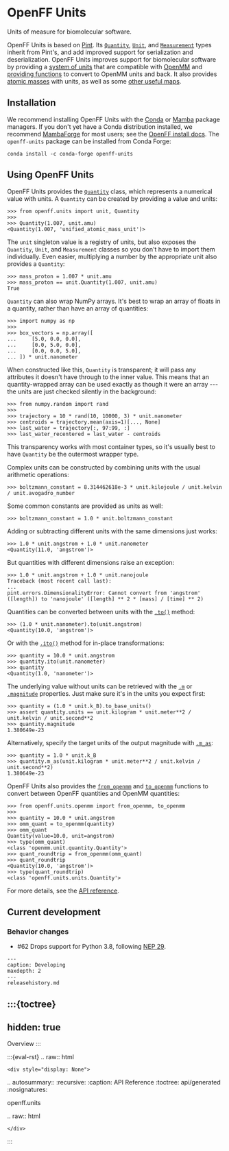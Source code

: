 # OpenFF Units

Units of measure for biomolecular software.

OpenFF Units is based on [Pint]. Its [`Quantity`], [`Unit`], and [`Measurement`] types inherit from Pint's, and add improved support for serialization and deserialization. OpenFF Units improves support for biomolecular software by providing a [system of units] that are compatible with [OpenMM] and [providing functions] to convert to OpenMM units and back. It also provides [atomic masses] with units, as well as some [other useful maps].

[system of units]: openff.units.unit
[OpenMM]: openmm:index
[Pint]: pint:index
[`Quantity`]: openff.units.Quantity
[`Unit`]: openff.units.Unit
[`Measurement`]: openff.units.Measurement 
[providing functions]: openff.units.openmm
[atomic masses]: openff.units.elements.MASSES
[other useful maps]: openff.units.elements

## Installation

We recommend installing OpenFF Units with the [Conda] or [Mamba] package managers. If you don't yet have a Conda distribution installed, we recommend [MambaForge] for most users; see the [OpenFF install docs]. The `openff-units` package can be installed from Conda Forge:

```shell
conda install -c conda-forge openff-units
```

[Conda]: https://conda.io
[Mamba]: https://mamba.readthedocs.io
[OpenFF install docs]: openff.docs:install
[MambaForge]: https://github.com/conda-forge/miniforge#mambaforge

## Using OpenFF Units

OpenFF Units provides the [`Quantity`] class, which represents a numerical value with units. A `Quantity` can be created by providing a value and units:

```pycon
>>> from openff.units import unit, Quantity
>>> 
>>> Quantity(1.007, unit.amu)
<Quantity(1.007, 'unified_atomic_mass_unit')>
```

The `unit` singleton value is a registry of units, but also exposes the `Quantity`, `Unit`, and `Measurement` classes so you don't have to import them individually. Even easier, multiplying a number by the appropriate unit also provides a `Quantity`:

```pycon
>>> mass_proton = 1.007 * unit.amu
>>> mass_proton == unit.Quantity(1.007, unit.amu)
True
```

`Quantity` can also wrap NumPy arrays. It's best to wrap an array of floats in a quantity, rather than have an array of quantities:

```pycon
>>> import numpy as np
>>> 
>>> box_vectors = np.array([
...     [5.0, 0.0, 0.0],
...     [0.0, 5.0, 0.0],
...     [0.0, 0.0, 5.0],
... ]) * unit.nanometer
```

When constructed like this, `Quantity` is transparent; it will pass any attributes it doesn't have through to the inner value. This means that an quantity-wrapped array can be used exactly as though it were an array --- the units are just checked silently in the background:

```pycon
>>> from numpy.random import rand
>>> 
>>> trajectory = 10 * rand(10, 10000, 3) * unit.nanometer
>>> centroids = trajectory.mean(axis=1)[..., None]
>>> last_water = trajectory[:, 97:99, :]
>>> last_water_recentered = last_water - centroids
```

This transparency works with most container types, so it's usually best to have `Quantity` be the outermost wrapper type.

Complex units can be constructed by combining units with the usual arithmetic operations:

```pycon
>>> boltzmann_constant = 8.314462618e-3 * unit.kilojoule / unit.kelvin / unit.avogadro_number
```

Some common constants are provided as units as well:

```pycon
>>> boltzmann_constant = 1.0 * unit.boltzmann_constant
```

Adding or subtracting different units with the same dimensions just works:

```pycon
>>> 1.0 * unit.angstrom + 1.0 * unit.nanometer
<Quantity(11.0, 'angstrom')>
```

But quantities with different dimensions raise an exception:

```pycon
>>> 1.0 * unit.angstrom + 1.0 * unit.nanojoule
Traceback (most recent call last):
...
pint.errors.DimensionalityError: Cannot convert from 'angstrom' ([length]) to 'nanojoule' ([length] ** 2 * [mass] / [time] ** 2)
```

Quantities can be converted between units with the [`.to()`] method:

```pycon
>>> (1.0 * unit.nanometer).to(unit.angstrom)
<Quantity(10.0, 'angstrom')>
```

Or with the [`.ito()`] method for in-place transformations:

```pycon
>>> quantity = 10.0 * unit.angstrom
>>> quantity.ito(unit.nanometer)
>>> quantity
<Quantity(1.0, 'nanometer')>
```

The underlying value without units can be retrieved with the [`.m`] or [`.magnitude`] properties. Just make sure it's in the units you expect first:

```pycon
>>> quantity = (1.0 * unit.k_B).to_base_units()
>>> assert quantity.units == unit.kilogram * unit.meter**2 / unit.kelvin / unit.second**2
>>> quantity.magnitude
1.380649e-23
```

Alternatively, specify the target units of the output magnitude with [`.m_as`]:

```pycon
>>> quantity = 1.0 * unit.k_B
>>> quantity.m_as(unit.kilogram * unit.meter**2 / unit.kelvin / unit.second**2)
1.380649e-23
```

OpenFF Units also provides the [`from_openmm`] and [`to_openmm`] functions to convert between OpenFF quantities and OpenMM quantities:

```pycon
>>> from openff.units.openmm import from_openmm, to_openmm
>>>
>>> quantity = 10.0 * unit.angstrom
>>> omm_quant = to_openmm(quantity)
>>> omm_quant
Quantity(value=10.0, unit=angstrom)
>>> type(omm_quant)
<class 'openmm.unit.quantity.Quantity'>
>>> quant_roundtrip = from_openmm(omm_quant)
>>> quant_roundtrip
<Quantity(10.0, 'angstrom')>
>>> type(quant_roundtrip)
<class 'openff.units.units.Quantity'>
```

For more details, see the [API reference].

## Current development

### Behavior changes

* #62 Drops support for Python 3.8, following [NEP 29](https://numpy.org/neps/nep-0029-deprecation_policy.html#support-table).

[`.to()`]: openff.units.Quantity.to
[`.ito()`]: openff.units.Quantity.ito
[`.m`]: openff.units.Quantity.m
[`.magnitude`]: openff.units.Quantity.magnitude
[`.m_as`]: openff.units.Quantity.m_as
[`from_openmm`]: openff.units.openmm.from_openmm
[`to_openmm`]: openff.units.openmm.to_openmm
[API reference]: openff.units

```{toctree}
---
caption: Developing
maxdepth: 2
---
releasehistory.md

```
:::{toctree}
---
hidden: true
---

Overview <self>
:::

<!-- 
:::{toctree}
---
hidden: true
caption: User Guide
---

::: 
-->

<!--
The autosummary directive renders to rST,
so we must use eval-rst here
-->
:::{eval-rst}
.. raw:: html

    <div style="display: None">

.. autosummary::
   :recursive:
   :caption: API Reference
   :toctree: api/generated
   :nosignatures:

   openff.units

.. raw:: html

    </div>
:::
